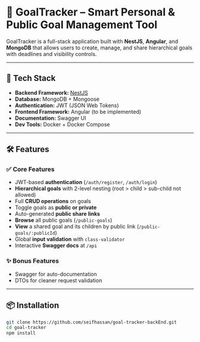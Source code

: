 # 🎯 GoalTracker – Smart Personal & Public Goal Management Tool

GoalTracker is a full-stack application built with **NestJS**, **Angular**, and **MongoDB** that allows users to create, manage, and share hierarchical goals with deadlines and visibility controls.

---

## 🚀 Tech Stack

- **Backend Framework:** [NestJS](https://nestjs.com/)
- **Database:** MongoDB + Mongoose
- **Authentication:** JWT (JSON Web Tokens)
- **Frontend Framework:** Angular (to be implemented)
- **Documentation:** Swagger UI
- **Dev Tools:** Docker + Docker Compose

---

## 🛠 Features

### ✅ Core Features

- JWT-based **authentication** (`/auth/register`, `/auth/login`)
- **Hierarchical goals** with 2-level nesting (root > child > sub-child not allowed)
- Full **CRUD operations** on goals
- Toggle goals as **public or private**
- Auto-generated **public share links**
- **Browse** all public goals (`/public-goals`)
- **View** a shared goal and its children by public link (`/public-goals/:publicId`)
- Global **input validation** with `class-validator`
- Interactive **Swagger docs** at `/api`

### ✨ Bonus Features

- Swagger for auto-documentation
- DTOs for cleaner request validation
---

## 📦 Installation

```bash
git clone https://github.com/seifhassan/goal-tracker-backEnd.git
cd goal-tracker
npm install
